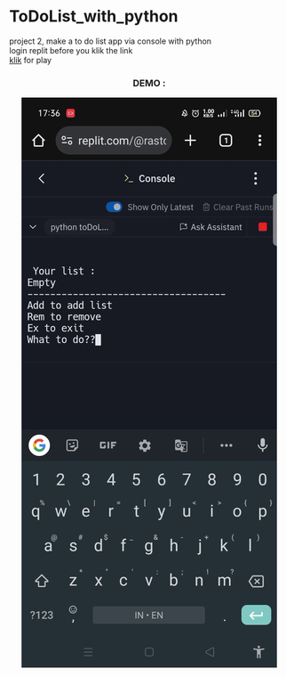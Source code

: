 # ToDoList_with_python
project 2, make a to do list app via console with python  
login replit before you klik the link  
[klik](https://replit.com/@rastong22/ToDoListwithpython-1) for play  
<h3 align="center">DEMO :</h3>
<div align="center">
  <img src="https://raw.githubusercontent.com/ilfa-sketch/File-file-gambar-gratis-/refs/heads/main/Record_2025-08-02-17-36-31-ezgif.com-video-to-gif-converter.gif" 
       style="max-width: 100%;" />
  <br>
